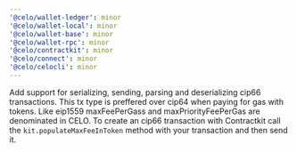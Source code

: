 ```yaml
---
'@celo/wallet-ledger': minor
'@celo/wallet-local': minor
'@celo/wallet-base': minor
'@celo/wallet-rpc': minor
'@celo/contractkit': minor
'@celo/connect': minor
'@celo/celocli': minor
---
```


Add support for serializing, sending, parsing and deserializing cip66 transactions. This tx type is preffered over cip64 when paying for gas with tokens. Like eip1559 maxFeePerGass and maxPriorityFeePerGas are denominated in CELO. To create an cip66 transaction with Contractkit call the `kit.populateMaxFeeInToken` method with your transaction and then send it.
